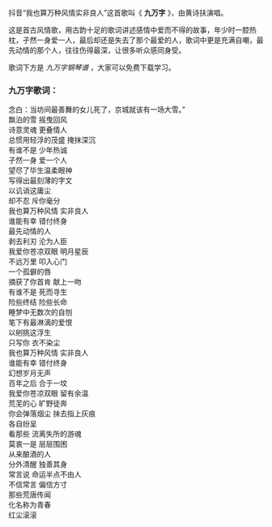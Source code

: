 

抖音“我也算万种风情实非良人”这首歌叫《 **九万字** 》，由黄诗扶演唱。

这是首古风情歌，用古韵十足的歌词讲述感情中爱而不得的故事，年少时一腔热枕，孑然一身爱一人，最后却还是失去了那个最爱的人，歌词中更是充满自嘲，最先动情的那个人，往往伤得最深，让很多听众感同身受。

歌词下方是 _九万字钢琴谱_ ，大家可以免费下载学习。

### 九万字歌词：

念白：当坊间最善舞的女儿死了，京城就该有一场大雪。”  
飘泊的雪 摇曳回风  
诗意灵魂 更叠情人  
总惯用轻浮的茂盛 掩抹深沉  
有谁不是 少年热诚  
孑然一身 爱一个人  
望尽了毕生温柔眼神  
写得出最刻薄的字文  
以讥诮这庸尘  
却不忍 斥你毫分  
我也算万种风情 实非良人  
谁能有幸 错付终身  
最先动情的人  
剥去利刃 沦为人臣  
我爱你苍凉双眼 明月星辰  
不远万里 叩入心门  
一个孤僻的唇  
摘获了你首肯 献上一吻  
有谁不是 死而寻生  
险些终结 险些长命  
睡梦中无数次的自刎  
笔下有最淋漓的爱恨  
以剜挑这浮生  
只写你 衣不染尘  
我也算万种风情 实非良人  
谁能有幸 错付终身  
幻想岁月无声  
百年之后 合于一坟  
我爱你苍凉双眼 留有余温  
荒芜的心 旷野徒奔  
你会弹落烟尘 抹去指上灰痕  
各自纷呈  
看那些 流离失所的游魂  
莫衷一是 层层围困  
从来酿酒的人  
分外清醒 独善其身  
常言说 命运半点不由人  
不信常言 偏信方寸  
那些荒唐传闻  
化名称为青春  
红尘滚滚

